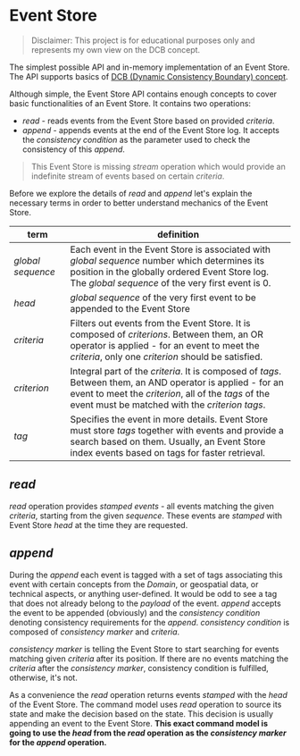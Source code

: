 # Event Store

> Disclaimer: This project is for educational purposes only and represents my own view on the DCB concept.

The simplest possible API and in-memory implementation of an Event Store. The API supports basics of [DCB (Dynamic
Consistency Boundary) concept](https://www.youtube.com/watch?v=IgigmuHHchI).

Although simple, the Event Store API contains enough concepts to cover basic functionalities of an Event Store. It
contains two operations:

* _read_ - reads events from the Event Store based on provided _criteria_.
* _append_ - appends events at the end of the Event Store log. It accepts the _consistency condition_ as the parameter
  used to check the consistency of this _append_.

> This Event Store is missing _stream_ operation which would provide an indefinite stream of events based on certain
> _criteria_.

Before we explore the details of _read_ and _append_ let's explain the necessary terms in order to better understand
mechanics of the Event Store.

| term              | definition                                                                                                                                                                                                            |
|-------------------|-----------------------------------------------------------------------------------------------------------------------------------------------------------------------------------------------------------------------|
| _global sequence_ | Each event in the Event Store is associated with _global sequence_ number which determines its position in the globally ordered Event Store log. The _global sequence_ of the very first event is 0.                  |
| _head_            | _global sequence_ of the very first event to be appended to the Event Store                                                                                                                                           |
| _criteria_        | Filters out events from the Event Store. It is composed of _criterions_. Between them, an OR operator is applied - for an event to meet the _criteria_, only one _criterion_ should be satisfied.                     |
| _criterion_       | Integral part of the _criteria_. It is composed of _tags_. Between them, an AND operator is applied - for an event to meet the _criterion_, all of the _tags_ of the event must be matched with the _criterion tags_. |
| _tag_             | Specifies the event in more details. Event Store must store _tags_ together with events and provide a search based on them. Usually, an Event Store index events based on tags for faster retrieval.                  |

## _read_

_read_ operation provides _stamped events_ - all events matching the given _criteria_, starting from the given
_sequence_. These events are _stamped_ with Event Store _head_ at the time they are requested.

## _append_

During the _append_ each event is tagged with a set of tags associating this event with certain concepts from the
_Domain_, or geospatial data, or technical aspects, or anything user-defined. It would be odd to see a tag that does not
already belong to the _payload_ of the event. _append_ accepts the event to be appended (obviously) and the _consistency
condition_ denoting consistency requirements for the _append_. _consistency condition_ is composed of _consistency
marker_ and _criteria_.

_consistency marker_ is telling the Event Store to start searching for events matching given _criteria_ after its
position. If there are no events matching the _criteria_ after the _consistency marker_, consistency condition is
fulfilled, otherwise, it's not.

As a convenience the _read_ operation returns events _stamped_ with the _head_ of the Event Store. The command
model uses _read_ operation to source its state and make the decision based on the state. This decision is usually
appending an event to the Event Store. **This exact command model is going to use the _head_ from the _read_ operation
as the _consistency marker_ for the _append_ operation.**